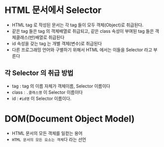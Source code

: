 # HTML 문서에서 Selector

- HTML tag 로 작성된 문서는 각 tag 들이 모두 객체(Object)로 취급된다.
- 같은 tag 들은 tag 의 객체배열로 취급되고, 같은 class 속성이 부여된 tag 들은 객체클래스(반)배열로 취급된다
- id 속성을 갖는 tag 는 개별 객체(변수)로 취급된다
- 다른 프로그래밍 언어와 구별하기 위해서 HTML 에서는 이들을 Selector 라고 부른다

## 각 Selector 의 취급 방법

- tag : tag 의 이름 자체가 객체이름, Selector 이름이다
- class : `.클래스명` 이 Selector 이름이다
- id : `#id명` 이 Selector 이름이다.

# DOM(Document Object Model)

- HTML 문서의 모든 객체를 일컫는 용어
- `HTML 문서의 모든 요소는 객체`다 라는 선언
